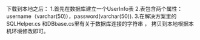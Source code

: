 下载到本地之后：
1.首先在数据库建立一个UserInfo表
2.表包含两个属性：username（varchar(50)），password(varchar(50)).
3.在解决方案里的SQLHelper.cs 和DBbase.cs里有关于数据库连接的字符串 ，
拷贝到本地根据本机环境修改即可。
